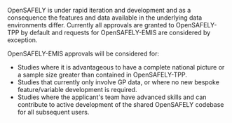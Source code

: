 OpenSAFELY is under rapid iteration and development and as a consequence the features and data available in the underlying data environments differ. Currently all approvals are granted to OpenSAFELY-TPP by default and requests for OpenSAFELY-EMIS are considered by exception. 

OpenSAFELY-EMIS approvals will be considered for:

- Studies where it is advantageous to have a complete national picture or a sample size greater than contained in OpenSAFELY-TPP.
- Studies that currently only involve GP data, or where no new bespoke feature/variable development is required.
- Studies where the applicant's team have advanced skills and can contribute to active development of the shared OpenSAFELY codebase for all subsequent users.
